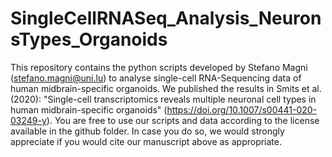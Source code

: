 # SingleCellRNASeq_Analysis_NeuronsTypes_Organoids
This repository contains the python scripts developed by Stefano Magni (stefano.magni@uni.lu) to analyse single-cell RNA-Sequencing data of human midbrain-specific organoids. We published the results in Smits et al. (2020): "Single-cell transcriptomics reveals multiple neuronal cell types in human midbrain-specific organoids" (https://doi.org/10.1007/s00441-020-03249-y). You are free to use our scripts and data according to the license available in the github folder. In case you do so, we would strongly appreciate if you would cite our manuscript above as appropriate.
